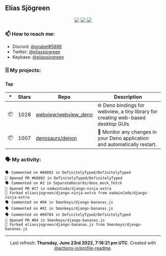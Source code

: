 ## Elias Sjögreen

<p align="center">
  <img src="https://img.shields.io/badge/🎂-dec. 2003-success" />
  <img src="https://img.shields.io/badge/🌎-Stockholm-informational" />
  <img src="https://img.shields.io/badge/👦-He/Him-informational" />
</p>

### 📫 How to reach me:

- Discord: [@snabel#5886](https://discord.com/users/267978757799673866)
- Twitter: [@eliassjogreen](https://twitter.com/eliassjogreen)
- Keybase: [@eliassjogreen](https://keybase.io/eliassjogreen)

### 🗄 My projects:

#### Top
|*|Stars|Repo|Description|
|---|---|---|---|
| 📦 | 1028 | [webview/webview_deno](https://github.com/webview/webview_deno) | 🌐 Deno bindings for webview, a tiny library for creating web-based desktop GUIs |
| 📦 | 1007 | [denosaurs/denon](https://github.com/denosaurs/denon) | 👀 Monitor any changes in your Deno application and automatically restart. |

### 🗣 My activity:

```
🗣 Commented on #60892 in DefinitelyTyped/DefinitelyTyped
💪 Opened PR #60892 in DefinitelyTyped/DefinitelyTyped
🗣 Commented on #2 in SeparateRecords/deno_mock_fetch
💪 Opened PR #17 in eadwinCode/django-ninja-extra
🍴 Forked eliassjogreen/django-ninja-extra from eadwinCode/django-ninja-extra
🗣 Commented on #84 in 5monkeys/django-bananas.js
🗣 Commented on #81 in 5monkeys/django-bananas.js
🗣 Commented on #60784 in DefinitelyTyped/DefinitelyTyped
💪 Opened PR #84 in 5monkeys/django-bananas.js
🍴 Forked eliassjogreen/django-bananas.js from 5monkeys/django-bananas.js
```

------------
<p align="center">Last refresh: <b>Thursday, June 23rd 2022, 7:16:21 pm UTC</b>. Created with <a href=https://github.com/marketplace/actions/profile-readme>@actions-js/profile-readme</a>.</p>
